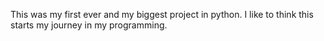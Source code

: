 This was my first ever and my biggest project in python.  I like to think this starts my journey in my programming.
